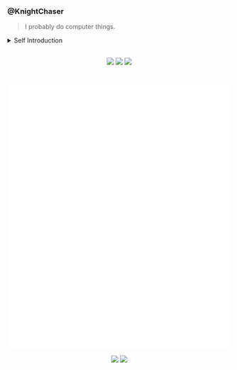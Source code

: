 ### @KnightChaser
> I probably do computer things.

<details>

<summary>Self Introduction</summary>

 Currently, I've been studying computer engineering and cybersecurity in a university, and working in an information security corporation by getting an offer since December 2023. I don't have a specific role, but studying and researching various topics, from verifying some technical ideas to writing small programs. 
 I also don't have a specific goal, but I'm trying to study computer itself, from bit and bytes to the cloud. I know, it's not easy-so I think it'd be taken more than a decade to grasp the computer world. I dived into the realm of computers since 2020, and exploring inside there indefinitely. 
 I don't have neither passion nor eagerness like any other people in this field. But I tend to maintain my life with a habit and an inertia, such like an automatically driving vehicle, while valuing the consistency and slow but steady growth.
</details>

<br>
<p align="center"> 
    <img src="https://img.shields.io/badge/Assembly-000000?style=for-the-badge&logo;logo=Assembly&amp;logoColor=white">
    <img src="https://img.shields.io/badge/c-%2300599C.svg?style=for-the-badge&logo=c&logoColor=white">
    <img src="https://img.shields.io/badge/Python-3776AB?style=for-the-badge&logo=python&logoColor=white">
  <br>
</p>

<br>
<p align="center">
    <img src="https://github.com/KnightChaser/github-stats-copy/blob/master/generated/overview.svg">
    <img src="https://github.com/KnightChaser/github-stats-copy/blob/master/generated/languages.svg">
</p>

<p align="center">
  <!-- <img src="https://gpvc.arturio.dev/x3onkait"> -->
  <a href="https://hits.seeyoufarm.com"><img src="https://hits.seeyoufarm.com/api/count/incr/badge.svg?url=https%3A%2F%2Fgithub.com%2FKnightChaser&count_bg=%2379C83D&title_bg=%23555555&icon=codeigniter.svg&icon_color=%23E7E7E7&title=page%20hits&edge_flat=false"/></a>
  <img src="https://wakatime.com/badge/user/eb7e471e-bc4c-4458-9094-7ca50b86d23f.svg">
</p>
